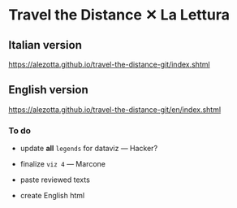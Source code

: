 # Travel the Distance ✕ La Lettura
## Italian version
https://alezotta.github.io/travel-the-distance-git/index.shtml
## English version
https://alezotta.github.io/travel-the-distance-git/en/index.shtml

### To do
* update **all** `legends` for dataviz — Hacker?
* finalize `viz 4` — Marcone

* paste reviewed texts

* create English html
